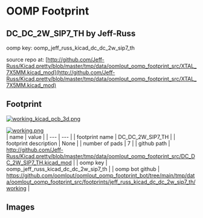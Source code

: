 # OOMP Footprint  
## DC_DC_2W_SIP7_TH  by Jeff-Russ  
  
oomp key: oomp_jeff_russ_kicad_dc_dc_2w_sip7_th  
  
source repo at: [http://github.com/Jeff-Russ/Kicad.pretty/blob/master/tmp/data/oomlout_oomp_footprint_src/XTAL_7X5MM.kicad_mod](http://github.com/Jeff-Russ/Kicad.pretty/blob/master/tmp/data/oomlout_oomp_footprint_src/XTAL_7X5MM.kicad_mod)  
## Footprint  
  
[![working_kicad_pcb_3d.png](working_kicad_pcb_3d_600.png)](working_kicad_pcb_3d.png)  
  
[![working.png](working_600.png)](working.png)  
| name | value | 
| --- | --- | 
| footprint name | DC_DC_2W_SIP7_TH | 
| footprint description | None | 
| number of pads | 7 | 
| github path | http://github.com/Jeff-Russ/Kicad.pretty/blob/master/tmp/data/oomlout_oomp_footprint_src/DC_DC_2W_SIP7_TH.kicad_mod | 
| oomp key | oomp_jeff_russ_kicad_dc_dc_2w_sip7_th | 
| oomp bot github | https://github.com/oomlout/oomlout_oomp_footprint_bot/tree/main/tmp/data/oomlout_oomp_footprint_src/footprints/jeff_russ_kicad_dc_dc_2w_sip7_th/working | 
## Images  
